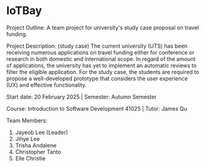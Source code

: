 # IoTBay

Project Outline:
A team project for university's study case proposal on travel funding. 

Project Description: (study case)
The current university (UTS) has been receiving numerous applications on travel funding either for conference or research in both domestic and international scope. In regard of the amount of applications, the university has yet to implement an automatic reviews to filter the eligible application. For the study case, the students are required to propose a well-developed prototype that considers the user experience (UX) and effective functionality. 

Start date: 20 February 2025 | Semester: Autumn Semester

Course: Introduction to Software Development 41025 | Tutor: James Qu 

Team Members:
1) Jayeob Lee (Leader)
2) Jihye Lee
3) Trisha Andalene
4) Christopher Tanto
5) Elle Christie
